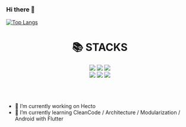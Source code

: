### Hi there 👋
[![Top Langs](https://github-readme-stats.vercel.app/api/top-langs/?username=hydok&layout=compact)](https://github.com/anuraghazra/github-readme-stats)
<!--
**hydok/hydok** is a ✨ _special_ ✨ repository because its `README.md` (this file) appears on your GitHub profile.

Here are some ideas to get you started:-->

  
<div align=center><h1>📚 STACKS</h1></div>

<div align=center> 
  <img src="https://img.shields.io/badge/java-007396?style=for-the-badge&logo=java&logoColor=white">
  <img src="https://img.shields.io/badge/kotlin-7F52FF?style=for-the-badge&logo=kotlin&logoColor=white"> 
  <img src="https://img.shields.io/badge/dart-0175C2?style=for-the-badge&logo=dart&logoColor=white"> 
  <br>
  <img src="https://img.shields.io/badge/flutter-02569B?style=for-the-badge&logo=flutter&logoColor=white">  
    <img src="https://img.shields.io/badge/android-3DDC84?style=for-the-badge&logo=android&logoColor=white"> 
  <img src="https://img.shields.io/badge/ios-000000?style=for-the-badge&logo=ios&logoColor=white"> 
  <br><br><br><br>
</div>


- 🔭 I’m currently working on Hecto
- 🌱 I’m currently learning CleanCode / Architecture / Modularization / Android with Flutter


